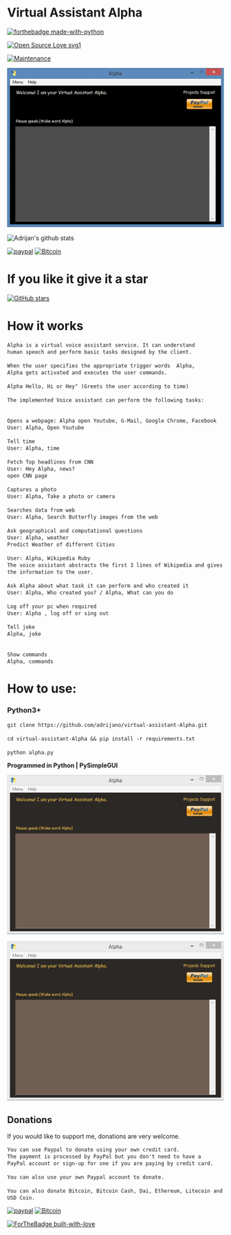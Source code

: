 # Virtual Assistant Alpha

[![forthebadge made-with-python](http://ForTheBadge.com/images/badges/made-with-python.svg)](https://www.python.org/)

[![Open Source Love svg1](https://badges.frapsoft.com/os/v1/open-source.svg?v=103)](https://github.com/adrijano/virtual-assistant-Alpha/)

[![Maintenance](https://img.shields.io/badge/Maintained%3F-yes-green.svg)](https://github.com/adrijano/virtual-assistant-Alpha/graphs/commit-activity)

![Alpha](alpha.gif)

![Adrijan's github stats](https://github-readme-stats.vercel.app/api?username=adrijano&show_icons=true)

[![paypal](https://svgshare.com/i/Q0_.svg)](https://www.paypal.com/donate/?cmd=_s-xclick&hosted_button_id=PFB6A6HLAQHC2&source=url)  [![Bitcoin](https://svgshare.com/i/PzX.svg)](https://commerce.coinbase.com/checkout/149a6235-ec7e-4d3b-a1ae-b08c4f08b4f6)

# If you like it give it a star

[![GitHub stars](https://img.shields.io/github/stars/adrijano/virtual-assistant-Alpha.svg?style=social&label=Star&maxAge=0)](https://github.com/adrijano/virtual-assistant-Alpha)

# How it works

```
Alpha is a virtual voice assistant service. It can understand
human speech and perform basic tasks designed by the client.

When the user specifies the appropriate trigger words  Alpha,
Alpha gets activated and executes the user commands.

Alpha Hello, Hi or Hey" (Greets the user according to time)

The implemented Voice assistant can perform the following tasks:


Opens a webpage: Alpha open Youtube, G-Mail, Google Chrome, Facebook
User: Alpha, Open Youtube

Tell time
User: Alpha, time

Fetch Top headlines from CNN
User: Hey Alpha, news?
open CNN page

Captures a photo
User: Alpha, Take a photo or camera

Searches data from web
User: Alpha, Search Butterfly images from the web

Ask geographical and computational questions
User: Alpha, weather
Predict Weather of different Cities

User: Alpha, Wikipedia Ruby
The voice assistant abstracts the first 3 lines of Wikipedia and gives the information to the user.

Ask Alpha about what task it can perform and who created it
User: Alpha, Who created you? / Alpha, What can you do

Log off your pc when required
User: Alpha , log off or sing out

Tell joke
Alpha, joke


Show commands
Alpha, commands
```


# How to use:

### Python3+
```
git clone https://github.com/adrijano/virtual-assistant-Alpha.git

cd virtual-assistant-Alpha && pip install -r requirements.txt

python alpha.py
```
**Programmed in Python | PySimpleGUI**


![Alpha](Capture.PNG)

![Alpha](Capture.PNG)

## Donations
If you would like to support me, donations are very welcome.

```
You can use Paypal to donate using your own credit card. 
The payment is processed by PayPal but you don't need to have a
PayPal account or sign-up for one if you are paying by credit card.

You can also use your own Paypal account to donate.

You can also donate Bitcoin, Bitcoin Cash, Dai, Ethereum, Litecoin and USD Coin.
```
[![paypal](https://svgshare.com/i/Q0_.svg)](https://www.paypal.com/donate/?cmd=_s-xclick&hosted_button_id=PFB6A6HLAQHC2&source=url)  [![Bitcoin](https://svgshare.com/i/PzX.svg)](https://commerce.coinbase.com/checkout/149a6235-ec7e-4d3b-a1ae-b08c4f08b4f6)

[![ForTheBadge built-with-love](http://ForTheBadge.com/images/badges/built-with-love.svg)](https://github.com/adrijano/virtual-assistant-Alpha/)

